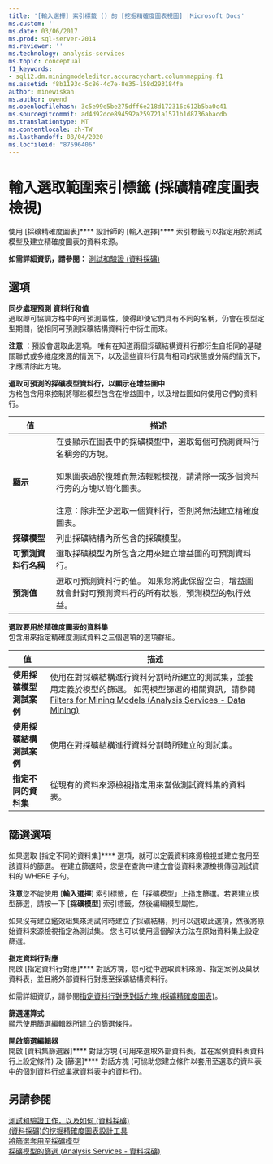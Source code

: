 ```yaml
---
title: '[輸入選擇] 索引標籤 () 的 [挖掘精確度圖表視圖] |Microsoft Docs'
ms.custom: ''
ms.date: 03/06/2017
ms.prod: sql-server-2014
ms.reviewer: ''
ms.technology: analysis-services
ms.topic: conceptual
f1_keywords:
- sql12.dm.miningmodeleditor.accuracychart.columnmapping.f1
ms.assetid: f8b1193c-5c86-4c7e-8e35-158d293184fa
author: minewiskan
ms.author: owend
ms.openlocfilehash: 3c5e99e5be275dff6e218d172316c612b5ba0c41
ms.sourcegitcommit: ad4d92dce894592a259721a1571b1d8736abacdb
ms.translationtype: MT
ms.contentlocale: zh-TW
ms.lasthandoff: 08/04/2020
ms.locfileid: "87596406"
---
```

# <a name="input-selection-tab-mining-accuracy-chart-view"></a>輸入選取範圍索引標籤 (採礦精確度圖表檢視)
  使用 [採礦精確度圖表]**** 設計師的 [輸入選擇]**** 索引標籤可以指定用於測試模型及建立精確度圖表的資料來源。  
  
 **如需詳細資訊，請參閱：** [測試和驗證 &#40;資料採礦&#41;](data-mining/testing-and-validation-data-mining.md)  
  
## <a name="options"></a>選項  
 **同步處理預測**  **資料行和值**  
 選取即可協調方格中的可預測屬性，使得即使它們具有不同的名稱，仍會在模型定型期間，從相同可預測採礦結構資料行中衍生而來。  
  
 **注意** ：預設會選取此選項。 唯有在知道兩個採礦結構資料行都衍生自相同的基礎關聯式或多維度來源的情況下，以及這些資料行具有相同的狀態或分隔的情況下，才應清除此方塊。  
  
 **選取可預測的採礦模型資料行，以顯示在增益圖中**  
 方格包含用來控制將哪些模型包含在增益圖中，以及增益圖如何使用它們的資料行。  
  
|值|描述|  
|-----------|-----------------|  
|**顯示**|在要顯示在圖表中的採礦模型中，選取每個可預測資料行名稱旁的方塊。<br /><br /> 如果圖表過於複雜而無法輕鬆檢視，請清除一或多個資料行旁的方塊以簡化圖表。<br /><br /> 注意︰除非至少選取一個資料行，否則將無法建立精確度圖表。|  
|**採礦模型**|列出採礦結構內所包含的採礦模型。|  
|**可預測資料行名稱**|選取採礦模型內所包含之用來建立增益圖的可預測資料行。|  
|**預測值**|選取可預測資料行的值。 如果您將此保留空白，增益圖就會針對可預測資料行的所有狀態，預測模型的執行效益。|  
  
 **選取要用於精確度圖表的資料集**  
 包含用來指定精確度測試資料之三個選項的選項群組。  
  
|值|描述|  
|-----------|-----------------|  
|**使用採礦模型測試案例**|使用在對採礦結構進行資料分割時所建立的測試集，並套用定義於模型的篩選。 如需模型篩選的相關資訊，請參閱 [Filters for Mining Models &#40;Analysis Services - Data Mining&#41;](data-mining/mining-models-analysis-services-data-mining.md)|  
|**使用採礦結構測試案例**|使用在對採礦結構進行資料分割時所建立的測試集。|  
|**指定不同的資料集**|從現有的資料來源檢視指定用來當做測試資料集的資料表。|  
  
## <a name="filtering-options"></a>篩選選項  
 如果選取 [指定不同的資料集]**** 選項，就可以定義資料來源檢視並建立套用至該資料的篩選。 在建立篩選時，您是在查詢中建立會從資料來源檢視傳回測試資料的 WHERE 子句。  
  
 **注意**您不能使用 [**輸入選擇**] 索引標籤，在「採礦模型」上指定篩選。若要建立模型篩選，請按一下 [**採礦模型**] 索引標籤，然後編輯模型屬性。  
  
 如果沒有建立鑑效組集來測試何時建立了採礦結構，則可以選取此選項，然後將原始資料來源檢視指定為測試集。 您也可以使用這個解決方法在原始資料集上設定篩選。  
  
 **指定資料行對應**  
 開啟 [指定資料行對應]**** 對話方塊，您可從中選取資料來源、指定案例及巢狀資料表，並且將外部資料行對應至採礦結構資料行。  
  
 如需詳細資訊，請參閱[指定資料行對應對話方塊 &#40;採礦精確度圖表&#41;](specify-column-mapping-dialog-box-mining-accuracy-chart.md)。  
  
 **篩選運算式**  
 顯示使用篩選編輯器所建立的篩選條件。  
  
 **開啟篩選編輯器**  
 開啟 [資料集篩選器]**** 對話方塊 (可用來選取外部資料表，並在案例資料表資料行上設定條件) 及 [篩選]**** 對話方塊 (可協助您建立條件以套用至選取的資料表中的個別資料行或巢狀資料表中的資料行)。  
  
## <a name="see-also"></a>另請參閱  
 [測試和驗證工作，以及如何 &#40;資料採礦&#41;](data-mining/testing-and-validation-tasks-and-how-tos-data-mining.md)   
 [&#40;資料採礦&#41;的挖掘精確度圖表設計工具](mining-accuracy-chart-designer-data-mining.md)   
 [將篩選套用至採礦模型](data-mining/apply-a-filter-to-a-mining-model.md)   
 [採礦模型的篩選 &#40;Analysis Services - 資料採礦&#41;](data-mining/mining-models-analysis-services-data-mining.md)  
  
  
